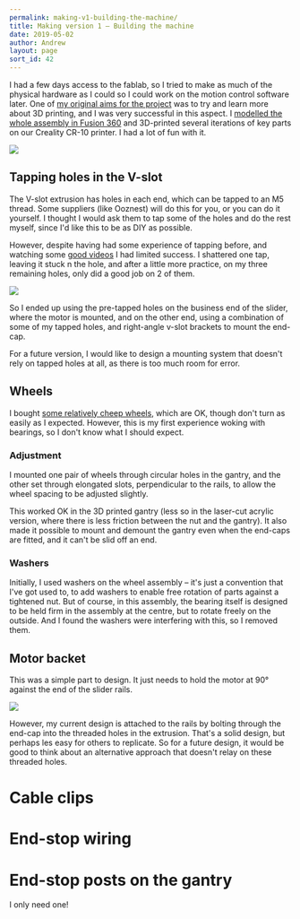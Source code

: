 ```yaml
---
permalink: making-v1-building-the-machine/
title: Making version 1 – Building the machine
date: 2019-05-02
author: Andrew
layout: page
sort_id: 42
---
```


I had a few days access to the fablab, so I tried to make as much of the physical hardware as I could so I could work on the motion control software later. One of [my original aims for the project](../getting-started-why/) was to try and learn more about 3D printing, and I was very successful in this aspect. I [modelled the whole assembly in Fusion 360](https://github.com/andrewsleigh/fab-slider/tree/master/3d-parts/v1/assembly) and 3D-printed several iterations of key parts on our Creality CR-10 printer. I had a lot of fun with it.

![]({{site.baseurl}}/assets/fab-slider-v1-whole-assembly.png)





## Tapping holes in the V-slot

The V-slot extrusion has holes in each end, which can be tapped to an M5 thread. Some suppliers (like Ooznest) will do this for you, or you can do it yourself. I thought I would ask them to tap some of the holes and do the rest myself, since I'd like this to be as DIY as possible. 

However, despite having had some experience of tapping before, and watching some [good videos](https://www.youtube.com/watch?v=r6Ijd9o-C10) I had limited success. I shattered one tap, leaving it stuck n the hole, and after a little more practice, on my three remaining holes, only did a good job on 2 of them.  

![]({{site.baseurl}}/assets/IMG_1703.jpg)

So I ended up using the pre-tapped holes on the business end of the slider, where the motor is mounted, and on the other end, using a combination of some of my tapped holes, and right-angle v-slot brackets to mount the end-cap.

For a future version, I would like to design a mounting system that doesn't rely on tapped holes at all, as there is too much room for error.


## Wheels

I bought [some relatively cheep wheels](https://www.amazon.co.uk/BIQU-Printer-Plastic-Bearings-Passive/dp/B06X9Q9Y8V/ref=sr_1_5?keywords=v+slot+wheels&qid=1556802322&s=gateway&sr=8-5), which are OK, though don't turn as easily as I expected. However, this is my first experience woking with bearings, so I don't know what I should expect. 

### Adjustment

I mounted one pair of wheels through circular holes in the gantry, and the other set through elongated slots, perpendicular to the rails, to allow the wheel spacing to be adjusted slightly. 

This worked OK in the 3D printed gantry (less so in the laser-cut acrylic version, where there is less friction between the nut and the gantry). It also made it possible to mount and demount the gantry even when the end-caps are fitted, and it can't be slid off an end.

### Washers

Initially, I used washers on the wheel assembly – it's just a convention that I've got used to, to add washers to enable free rotation of parts against a tightened nut. But of course, in this assembly, the bearing itself is designed to be held firm in the assembly at the centre, but to rotate freely on the outside. And I found the washers were interfering with this, so I removed them.



## Motor backet

This was a simple part to design. It just needs to hold the motor at 90&deg; against the end of the slider rails.

![]({{site.baseurl}}/assets/motor-bracket-assembly-diagram.png)

However, my current design is attached to the rails by bolting through the end-cap into the threaded holes in the extrusion. That's a solid design, but perhaps les easy for others to replicate. So for a future design, it would be good to think about an alternative approach that doesn't relay on these threaded holes.




# Cable clips


# End-stop wiring


# End-stop posts on the gantry

I only need one!

